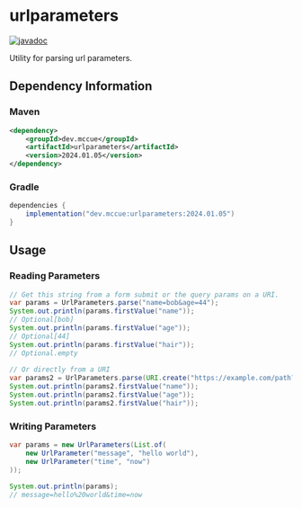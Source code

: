 # urlparameters

[![javadoc](https://javadoc.io/badge2/dev.mccue/urlparameters/javadoc.svg)](https://javadoc.io/doc/dev.mccue/urlparameters)

Utility for parsing url parameters.

## Dependency Information

### Maven

```xml
<dependency>
    <groupId>dev.mccue</groupId>
    <artifactId>urlparameters</artifactId>
    <version>2024.01.05</version>
</dependency>
```

### Gradle

```groovy
dependencies {
    implementation("dev.mccue:urlparameters:2024.01.05")
}
```

## Usage

### Reading Parameters
```java
// Get this string from a form submit or the query params on a URI.
var params = UrlParameters.parse("name=bob&age=44");
System.out.println(params.firstValue("name"));
// Optional[bob]
System.out.println(params.firstValue("age"));
// Optional[44]
System.out.println(params.firstValue("hair"));
// Optional.empty
        
// Or directly from a URI
var params2 = UrlParameters.parse(URI.create("https://example.com/path?name=bob&age=44"));
System.out.println(params2.firstValue("name"));
System.out.println(params2.firstValue("age"));
System.out.println(params2.firstValue("hair"));
```

### Writing Parameters

```java
var params = new UrlParameters(List.of(
    new UrlParameter("message", "hello world"),
    new UrlParameter("time", "now")
));

System.out.println(params);
// message=hello%20world&time=now
```
